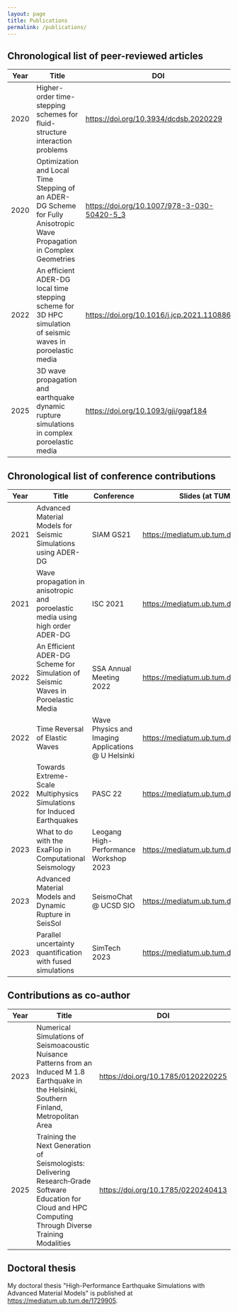 ```yaml
---
layout: page
title: Publications
permalink: /publications/
---
```


## Chronological list of peer-reviewed articles

| Year | Title                                                                                                                  | DOI
|------|------------------------------------------------------------------------------------------------------------------------|----------------------------------------------
| 2020 | Higher-order time-stepping schemes for fluid-structure interaction problems                                            | <https://doi.org/10.3934/dcdsb.2020229>
| 2020 | Optimization and Local Time Stepping of an ADER-DG Scheme for Fully Anisotropic Wave Propagation in Complex Geometries | <https://doi.org/10.1007/978-3-030-50420-5_3>
| 2022 | An efficient ADER-DG local time stepping scheme for 3D HPC simulation of seismic waves in poroelastic media            | <https://doi.org/10.1016/j.jcp.2021.110886>
| 2025 | 3D wave propagation and earthquake dynamic rupture simulations in complex poroelastic media                            | <https://doi.org/10.1093/gji/ggaf184>

## Chronological list of conference contributions

| Year | Title                                                                                                                  | Conference                                          | Slides (at TUM)
|------|------------------------------------------------------------------------------------------------------------------------|-----------------------------------------------------|-------------------------------------------
| 2021 | Advanced Material Models for Seismic Simulations using ADER-DG                                                         | SIAM GS21                                           | <https://mediatum.ub.tum.de/1766557>
| 2021 | Wave propagation in anisotropic and poroelastic media using high order ADER-DG                                         | ISC 2021                                            | <https://mediatum.ub.tum.de/1615831>
| 2022 | An Efficient ADER-DG Scheme for Simulation of Seismic Waves in Poroelastic Media                                       | SSA Annual Meeting 2022                             | <https://mediatum.ub.tum.de/1660248>
| 2022 | Time Reversal of Elastic Waves                                                                                         | Wave Physics and Imaging Applications  @ U Helsinki | <https://mediatum.ub.tum.de/1766558>
| 2022 | Towards Extreme-Scale Multiphysics Simulations for Induced Earthquakes                                                 | PASC 22                                             | <https://mediatum.ub.tum.de/1662884>
| 2023 | What to do with the ExaFlop in Computational Seismology                                                                | Leogang High-Performance Workshop 2023              | <https://mediatum.ub.tum.de/1707809>
| 2023 | Advanced Material Models and Dynamic Rupture in SeisSol                                                                | SeismoChat @ UCSD SIO                               | <https://mediatum.ub.tum.de/1711148>
| 2023 | Parallel uncertainty quantification with fused simulations                                                             | SimTech 2023                                        | <https://mediatum.ub.tum.de/1725997>

## Contributions as co-author

| Year | Title                                                                                                                                                       | DOI
|------|-------------------------------------------------------------------------------------------------------------------------------------------------------------|----------------------------------------------
| 2023 | Numerical Simulations of Seismoacoustic Nuisance Patterns from an Induced M 1.8 Earthquake in the Helsinki, Southern Finland, Metropolitan Area             | <https://doi.org/10.1785/0120220225>
| 2025 | Training the Next Generation of Seismologists: Delivering Research‐Grade Software Education for Cloud and HPC Computing Through Diverse Training Modalities | <https://doi.org/10.1785/0220240413>


## Doctoral thesis

My doctoral thesis "High-Performance Earthquake Simulations with Advanced Material Models" is published at <https://mediatum.ub.tum.de/1729905>.
